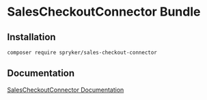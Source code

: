 # SalesCheckoutConnector Bundle

## Installation

```
composer require spryker/sales-checkout-connector
```

## Documentation

[SalesCheckoutConnector Documentation](https://spryker.github.io/sales-checkout-connector/index.html)

